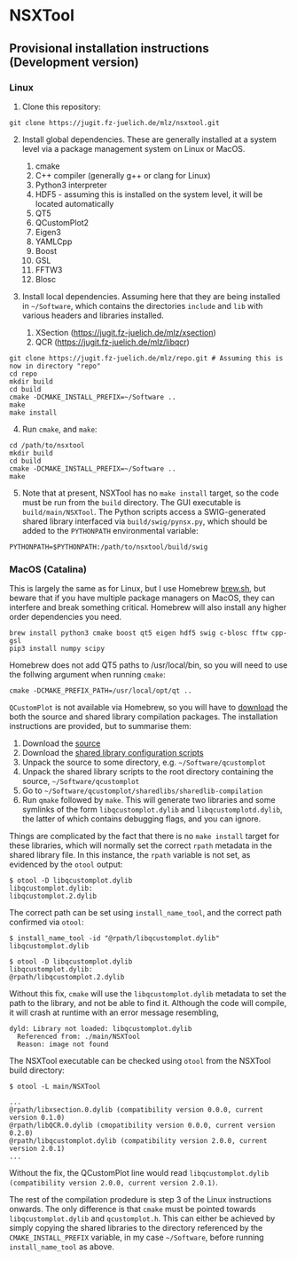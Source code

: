 # NSXTool

## Provisional installation instructions (Development version)

### Linux

1. Clone this repository:
```
git clone https://jugit.fz-juelich.de/mlz/nsxtool.git
```

2. Install global dependencies. These are generally installed at a system level via a package management system on Linux or MacOS.
    1. cmake
    2. C++ compiler (generally g++ or clang for Linux)
    3. Python3 interpreter
	4. HDF5 - assuming this is installed on the system level, it will be located automatically
    5. QT5
    6. QCustomPlot2
    7. Eigen3
    8. YAMLCpp
    9. Boost
    10. GSL
    11. FFTW3
    12. Blosc

3. Install local dependencies. Assuming here that they are being installed in `~/Software`, which contains the directories `include` and `lib` with various headers and libraries installed.
    1. XSection (https://jugit.fz-juelich.de/mlz/xsection)
    2. QCR (https://jugit.fz-juelich.de/mlz/libqcr)

```
git clone https://jugit.fz-juelich.de/mlz/repo.git # Assuming this is now in directory "repo"
cd repo
mkdir build
cd build
cmake -DCMAKE_INSTALL_PREFIX=~/Software ..
make
make install
```

4. Run `cmake`, and `make`:
```
cd /path/to/nsxtool
mkdir build
cd build
cmake -DCMAKE_INSTALL_PREFIX=~/Software ..
make
```

5. Note that at present, NSXTool has no `make install` target, so the code must be run from the `build` directory. The GUI executable is `build/main/NSXTool`. The Python scripts access a SWIG-generated shared library interfaced via `build/swig/pynsx.py`, which should be added to the `PYTHONPATH` environmental variable:
```
PYTHONPATH=$PYTHONPATH:/path/to/nsxtool/build/swig
```

### MacOS (Catalina)

This is largely the same as for Linux, but I use Homebrew [brew.sh](brew.sh), but beware that if you have multiple package managers on MacOS, they can interfere and break something critical. Homebrew will also install any higher order dependencies you need.

```
brew install python3 cmake boost qt5 eigen hdf5 swig c-blosc fftw cpp-gsl
pip3 install numpy scipy
```

Homebrew does not add QT5 paths to /usr/local/bin, so you will need to use the follwing argument when running `cmake`:

```
cmake -DCMAKE_PREFIX_PATH=/usr/local/opt/qt ..
```

`QCustomPlot` is not available via Homebrew, so you will have to [download](www.qcustomplot.com) the both the source and shared library compilation packages. The installation instructions are provided, but to summarise them:
1. Download the [source](https://www.qcustomplot.com/release/2.0.1/QCustomPlot-source.tar.gz)
2. Download the [shared library configuration scripts](https://www.qcusmplot.com/release/2.0.1/QCustomPlot-sharedlib.tar.gz)
3. Unpack the source to some directory, e.g. `~/Software/qcustomplot`
4. Unpack the shared library scripts to the root directory containing the source, `~/Software/qcustomplot`
5. Go to `~/Software/qcustomplot/sharedlibs/sharedlib-compilation`
6. Run `qmake` followed by `make`. This will generate two libraries and some symlinks of the form `libqcustomplot.dylib` and `libqcustomplotd.dylib`, the latter of which contains debugging flags, and you can ignore.

Things are complicated by the fact that there is no `make install` target for these libraries, which will normally set the correct `rpath` metadata in the shared library file. In this instance, the `rpath` variable is not set, as evidenced by the `otool` output:

```
$ otool -D libqcustomplot.dylib
libqcustomplot.dylib:
libqcustomplot.2.dylib
```

The correct path can be set using `install_name_tool`, and the correct path confirmed via `otool`:
```
$ install_name_tool -id "@rpath/libqcustomplot.dylib" libqcustomplot.dylib

$ otool -D libqcustomplot.dylib
libqcustomplot.dylib:
@rpath/libqcustomplot.2.dylib
```

Without this fix, `cmake` will use the `libqcustomplot.dylib` metadata to set the path to the library, and not be able to find it. Although the code will compile, it will crash at runtime with an error message resembling,

```
dyld: Library not loaded: libqcustomplot.dylib
  Referenced from: ./main/NSXTool
  Reason: image not found
```

The NSXTool executable can be checked using `otool` from the NSXTool build directory:

```
$ otool -L main/NSXTool

...
@rpath/libxsection.0.dylib (compatibility version 0.0.0, current version 0.1.0)
@rpath/libQCR.0.dylib (cmopatibility version 0.0.0, current version 0.2.0)
@rpath/libqcustomplot.dylib (compatibility version 2.0.0, current version 2.0.1)
...
```

Without the fix, the QCustomPlot line would read `libqcustomplot.dylib (compatibility version 2.0.0, current version 2.0.1)`.

The rest of the compilation prodedure is step 3 of the Linux instructions onwards. The only difference is that `cmake` must be pointed towards `libqcustomplot.dylib` and `qcustomplot.h`. This can either be achieved by simply copying the shared libraries to the directory referenced by the `CMAKE_INSTALL_PREFIX` variable, in my case `~/Software`, before running `install_name_tool` as above.
